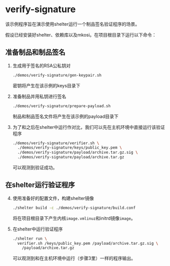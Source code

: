 # verify-signature

该示例程序旨在演示使用shelter运行一个制品签名验证程序的场景。

假设已经安装好shelter、依赖库以及mkosi。在项目根目录下运行以下命令：

## 准备制品和制品签名

1. 生成用于签名的RSA公私钥对

    ~~~sh
    ./demos/verify-signature/gen-keypair.sh
    ~~~
    密钥将产生在该示例的keys目录下

2. 准备制品并用私钥进行签名

    ~~~sh
    ./demos/verify-signature/prepare-payload.sh
    ~~~
    制品和制品签名文件将产生在该示例的payload目录下

3. 为了和之后在shelter中运行作对比，我们可以先在主机环境中直接运行该验证程序

    ~~~sh
    ./demos/verify-signature/verifier.sh \
      ./demos/verify-signature/keys/public_key.pem \
      ./demos/verify-signature/payload/archive.tar.gz.sig \
      ./demos/verify-signature/payload/archive.tar.gz
    ~~~

    可以观测到验证成功。

## 在shelter运行验证程序

4. 使用准备好的配置文件，构建shelter镜像

    ~~~sh
    ./shelter build -c ./demos/verify-signature/build.conf
    ~~~

    将在项目根目录下产生内核`image.vmlinuz`和initrd镜像`image`。

5. 在shelter中运行验证程序

    ~~~sh
    ./shelter run \
      verifier.sh /keys/public_key.pem /payload/archive.tar.gz.sig \
        /payload/archive.tar.gz
    ~~~

    可以观测到和在主机环境中运行（步骤3里）一样的程序输出。
